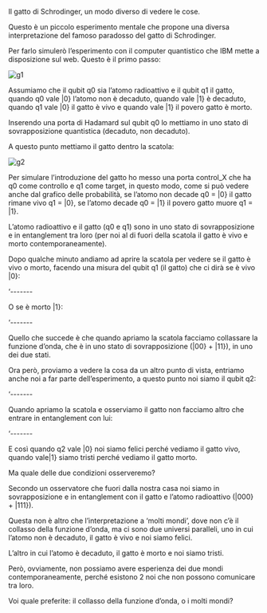 Il gatto di Schrodinger, un modo diverso di vedere le cose.

Questo è un piccolo esperimento mentale che propone una diversa interpretazione del famoso paradosso del gatto di Schrodinger.

Per farlo simulerò l’esperimento con il computer quantistico che IBM mette a disposizione sul web.
Questo è il primo passo:

![g1](https://user-images.githubusercontent.com/25941322/149671630-49533098-0a8a-4944-ae71-bbe7edcc1a03.gif)


Assumiamo che il qubit q0 sia l’atomo radioattivo e il qubit q1 il gatto, quando q0 vale |0} l’atomo non è decaduto, quando vale |1} è decaduto, quando q1 vale |0} il gatto è vivo e quando vale |1} il povero gatto è morto.

Inserendo una porta di Hadamard sul qubit q0 lo mettiamo in uno stato di sovrapposizione quantistica (decaduto, non decaduto).

A questo punto mettiamo il gatto dentro la scatola:

![g2](https://user-images.githubusercontent.com/25941322/149671667-81b6c2ca-43f5-434e-b7d7-adeb411dd07b.gif)


Per simulare l’introduzione del gatto ho messo una porta control_X che ha q0 come controllo e q1 come target, in questo modo, come si può vedere anche dal grafico delle probabilità, se l’atomo non decade q0 = |0} il gatto rimane vivo q1 = |0}, se l’atomo decade q0 = |1} il povero gatto muore q1 = |1}.

L’atomo radioattivo e il gatto (q0 e q1) sono in uno stato di sovrapposizione e in entanglement tra loro (per noi al di fuori della scatola il gatto è vivo e morto contemporaneamente).

Dopo qualche minuto andiamo ad aprire la scatola per vedere se il gatto è vivo o morto, facendo una misura del qubit q1 (il gatto) che ci dirà se è vivo |0}:

‘-------

O se è morto |1}:

‘-------

Quello che succede è che quando apriamo la scatola facciamo collassare la funzione d’onda, che è in uno stato di sovrapposizione (|00} + |11}), in uno dei due stati.

Ora però, proviamo a vedere la cosa da un altro punto di vista, entriamo anche noi a far parte dell’esperimento, a questo punto noi siamo il qubit q2:

‘-------

Quando apriamo la scatola e osserviamo il gatto non facciamo altro che entrare in entanglement con lui:

‘-------

E così quando q2 vale |0} noi siamo felici perché vediamo il gatto vivo, quando vale|1} siamo tristi perché vediamo il gatto morto.

Ma quale delle due condizioni osserveremo?

Secondo un osservatore che fuori dalla nostra casa noi siamo in sovrapposizione e in entanglement con il gatto e l’atomo radioattivo (|000} + |111}).

Questa non è altro che l’interpretazione a ‘molti mondi’, dove non c’è il collasso della funzione d’onda, ma ci sono due universi paralleli, uno in cui l’atomo non è decaduto, il gatto è vivo e noi siamo felici.

L’altro in cui l’atomo è decaduto, il gatto è morto e noi siamo tristi.

Però, ovviamente, non possiamo avere esperienza dei due mondi contemporaneamente, perché esistono 2 noi che non possono comunicare tra loro.

Voi quale preferite: il collasso della funzione d’onda, o i molti mondi?
